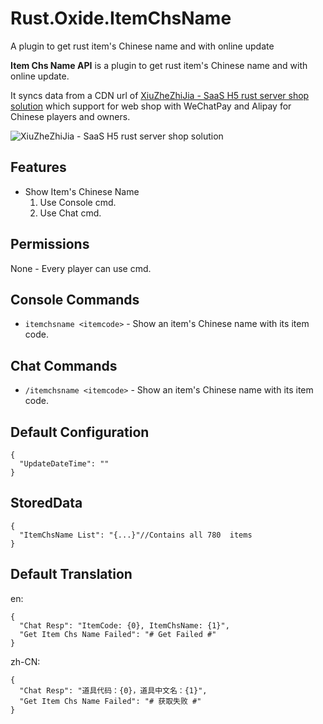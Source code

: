 # Rust.Oxide.ItemChsName
A plugin to get rust item's Chinese name and with online update

**Item Chs Name API** is a plugin to get rust item's Chinese name and with online update.

It syncs data from a CDN url of [XiuZheZhiJia - SaaS   H5 rust server shop solution](https://rust.phellytech.com) which support for web shop with WeChatPay and Alipay for Chinese players and owners.

![XiuZheZhiJia - SaaS   H5 rust server shop solution](https://rust.phellytech.com/img/txtLogoZipped.png)

## Features
* Show Item's Chinese Name
  1. Use Console cmd.
  2. Use Chat cmd.

## Permissions
None - Every player can use cmd.

## Console Commands
* `itemchsname <itemcode>` - Show an item's Chinese name with its item code.

## Chat Commands
* `/itemchsname <itemcode>` - Show an item's Chinese name with its item code.

## Default Configuration
```
{
  "UpdateDateTime": ""
}
```

## StoredData
```
{
  "ItemChsName List": "{...}"//Contains all 780  items
}
```

## Default Translation
en:
```
{
  "Chat Resp": "ItemCode: {0}, ItemChsName: {1}",
  "Get Item Chs Name Failed": "# Get Failed #"
}
```

zh-CN:
```
{
  "Chat Resp": "道具代码：{0}，道具中文名：{1}",
  "Get Item Chs Name Failed": "# 获取失败 #"
}
```
